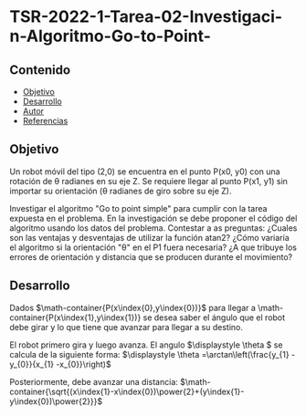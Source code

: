 # TSR-2022-1-Tarea-02-Investigaci-n-Algoritmo-Go-to-Point-

## Contenido

- [Objetivo](#objetivo)
- [Desarrollo](#desarrollo)
- [Autor](#autor)
- [Referencias](#referencias)

## Objetivo
Un robot móvil del tipo (2,0) se encuentra en el punto P(x0, y0) con una rotación de θ radianes en su eje Z. Se requiere llegar al punto P(x1, y1) sin importar su orientación (θ radianes de giro sobre su eje Z).

Investigar el algoritmo "Go to point simple" para cumplir con la tarea expuesta en el problema.
En la investigación se debe proponer el código del algoritmo usando los datos del problema.
Contestar a as preguntas:
¿Cuales son las ventajas y desventajas de utilizar la función atan2?
¿Cómo variaría el algoritmo si la orientación
"θ" en el P1 fuera necesaria?
¿A que tribuye los errores de orientación y distancia que se producen durante el movimiento?

## Desarrollo
Dados $\math-container{P(x\index{0},y\index{0})}$ para llegar a \math-container{P(x\index{1},y\index{1})} se desea saber el ángulo que
el robot debe girar y lo que tiene que avanzar para llegar a su destino.

El robot primero gira y luego avanza. 
El angulo $\displaystyle \theta $ se calcula de la siguiente forma:
$\displaystyle \theta =\arctan\left(\frac{y_{1} -y_{0}}{x_{1} -x_{0}}\right)$

Posteriormente, debe avanzar una distancia:
$\math-container{\sqrt{(x\index{1}-x\index{0})\power{2}+(y\index{1}-y\index{0})\power{2}}}$
